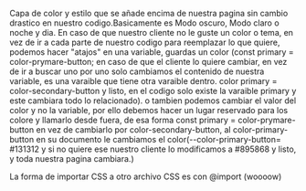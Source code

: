 Capa de color y estilo que se añade encima de nuestra pagina sin cambio drastico en nuestro codigo.Basicamente es Modo oscuro, Modo claro o noche y dia.
En caso de que nuestro cliente no le guste un color o tema, en vez de ir a cada parte de nuestro codigo para reemplazar lo que quiere, podemos hacer "atajos" en una variable, guardas un color (const primary = color-prymare-button; en caso de que el cliente lo quiere cambiar, en vez de ir a buscar uno por uno solo cambiamos el contenido de nuestra variable, es una varaible que tiene otra varaible dentro. color primary = color-secondary-button y listo, en el codigo solo existe la varaible primary y este cambiara todo lo relacionado).
o tambien podemos cambiar el valor del color y no la variable, por ello debemos hacer un lugar reservado para los colore y llamarlo desde fuera, de esa forma const primary = color-prymare-button en vez de cambiarlo por color-secondary-button, al color-primary-button en su documento le cambiamos el color(--color-primary-button= #131312 y si no quiere ese nuestro cliente lo modificamos a #895868 y listo, y toda nuestra pagina cambiara.)

La forma de importar CSS a otro archivo CSS es con @import (woooow)